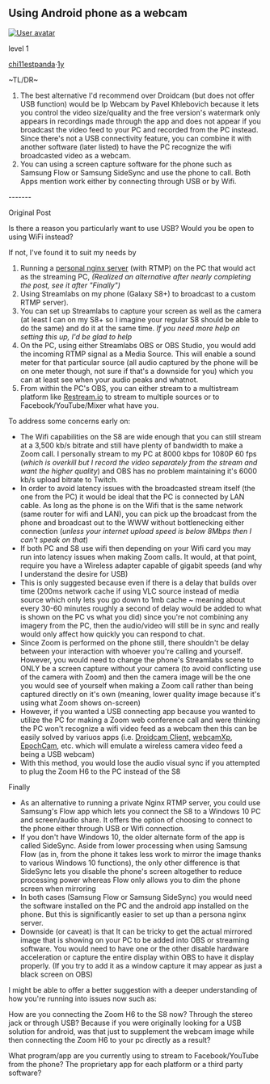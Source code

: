 ## Using Android phone as a webcam 

[
![User avatar](https://styles.redditmedia.com/t5_1iaufa/styles/profileIcon_snoo910a2fd2-ece8-45f7-bca6-5d48a313dc12-headshot.png?width=256&height=256&crop=256:256,smart&s=84568c0f4c9652cfe23fe517eae895c25ef9d621)](https://www.reddit.com/user/chi11estpanda/)

level 1

[chi11estpanda](https://www.reddit.com/user/chi11estpanda/)·[1y](https://www.reddit.com/r/Twitch/comments/g2zmjq/best_way_to_use_android_phone_as_webcam_on_pc/fnokrxz/?utm_source=reddit&utm_medium=web2x&context=3)

~TL/DR~

1. The best alternative I'd recommend over Droidcam (but does not offer USB function) would be Ip Webcam by Pavel Khlebovich because it lets you control the video size/quality and the free version's watermark only appears in recordings made through the app and does not appear if you broadcast the video feed to your PC and recorded from the PC instead. Since there's not a USB connectivity feature, you can combine it with another software (later listed) to have the PC recognize the wifi broadcasted video as a webcam.
2. You can using a screen capture software for the phone such as Samsung Flow or Samsung SideSync and use the phone to call. Both Apps mention work either by connecting through USB or by Wifi.

\-------

Original Post

Is there a reason you particularly want to use USB? Would you be open to using WiFi instead?

If not, I've found it to suit my needs by

1. Running a [personal nginx server](https://youtu.be/1qH2bo7NHzg?t=154) (with RTMP) on the PC that would act as the streaming PC, *(Realized an alternative after nearly completing the post, see it after "Finally")*
2. Using Streamlabs on my phone (Galaxy S8+) to broadcast to a custom RTMP server).
3. You can set up Streamlabs to capture your screen as well as the camera (at least I can on my S8+ so I imagine your regular S8 should be able to do the same) and do it at the same time. *If you need more help on setting this up, I'd be glad to help*
4. On the PC, using either Streamlabs OBS or OBS Studio, you would add the incoming RTMP signal as a Media Source. This will enable a sound meter for that particular source (all audio captured by the phone will be on one meter though, not sure if that's a downside for you) which you can at least see when your audio peaks and whatnot.
5. From within the PC's OBS, you can either stream to a multistream platform like [Restream.io](https://restream.io/) to stream to multiple sources or to Facebook/YouTube/Mixer what have you.

To address some concerns early on:

- The Wifi capabilities on the S8 are wide enough that you can still stream at a 3,500 kb/s bitrate and still have plenty of bandwidth to make a Zoom call. I personally stream to my PC at 8000 kbps for 1080P 60 fps (*which is overkill but I record the video separately from the stream and want the higher quality*) and OBS has no problem maintaining it's 6000 kb/s upload bitrate to Twitch.
- In order to avoid latency issues with the broadcasted stream itself (the one from the PC) it would be ideal that the PC is connected by LAN cable. As long as the phone is on the Wifi that is the same network (same router for wifi and LAN), you can pick up the broadcast from the phone and broadcast out to the WWW without bottlenecking either connection (*unless your internet upload speed is below 8Mbps then I can't speak on that*)
- If both PC and S8 use wifi then depending on your Wifi card you may run into latency issues when making Zoom calls. It would, at that point, require you have a Wireless adapter capable of gigabit speeds (and why I understand the desire for USB)
- This is only suggested because even if there is a delay that builds over time (200ms network cache if using VLC source instead of media source which only lets you go down to 1mb cache ~ meaning about every 30-60 minutes roughly a second of delay would be added to what is shown on the PC vs what you did) since you're not combining any imagery from the PC, then the audio/video will still be in sync and really would only affect how quickly you can respond to chat.
- Since Zoom is performed on the phone still, there shouldn't be delay between your interaction with whoever you're calling and yourself. However, you would need to change the phone's Streamlabs scene to ONLY be a screen capture without your camera (to avoid conflicting use of the camera with Zoom) and then the camera image will be the one you would see of yourself when making a Zoom call rather than being captured directly on it's own (meaning, lower quality image because it's using what Zoom shows on-screen)
- However, if you wanted a USB connecting app because you wanted to utilize the PC for making a Zoom web conference call and were thinking the PC won't recognize a wifi video feed as a webcam then this can be easily solved by variuos apps (i.e. [Droidcam Client,](https://www.dev47apps.com/droidcam/windows/) [webcamXp](http://www.webcamxp.com/home.aspx), [EpochCam](https://www.kinoni.com/), etc. which will emulate a wireless camera video feed a being a USB webcam)
- With this method, you would lose the audio visual sync if you attempted to plug the Zoom H6 to the PC instead of the S8

Finally

- As an alternative to running a private Nginx RTMP server, you could use Samsung's Flow app which lets you connect the S8 to a Windows 10 PC and screen/audio share. It offers the option of choosing to connect to the phone either through USB or Wifi connection.
- If you don't have Windows 10, the older alternate form of the app is called SideSync. Aside from lower processing when using Samsung Flow (as in, from the phone it takes less work to mirror the image thanks to various Windows 10 functions), the only other difference is that SideSync lets you disable the phone's screen altogether to reduce processing power whereas Flow only allows you to dim the phone screen when mirroring
- In both cases (Samsung Flow or Samsung SideSync) you would need the software installed on the PC and the android app installed on the phone. But this is significantly easier to set up than a persona nginx server.
- Downside (or caveat) is that It can be tricky to get the actual mirrored image that is showing on your PC to be added into OBS or streaming software. You would need to have one or the other disable hardware acceleration or capture the entire display within OBS to have it display properly. (If you try to add it as a window capture it may appear as just a black screen on OBS)

I might be able to offer a better suggestion with a deeper understanding of how you're running into issues now such as:

How are you connecting the Zoom H6 to the S8 now? Through the stereo jack or through USB? Because if you were originally looking for a USB solution for android, was that just to supplement the webcam image while then connecting the Zoom H6 to your pc directly as a result?

What program/app are you currently using to stream to Facebook/YouTube from the phone? The proprietary app for each platform or a third party software?